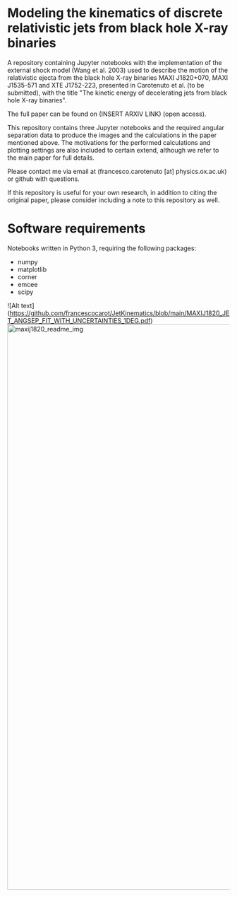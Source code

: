 # Modeling the kinematics of discrete relativistic jets from black hole X-ray binaries

A repository containing Jupyter notebooks with the implementation of the external shock model (Wang et al. 2003) used to describe the motion of the relativistic ejecta from the black hole X-ray binaries MAXI J1820+070, MAXI J1535-571 and XTE J1752-223, presented in Carotenuto et al. (to be submitted), with the title "The kinetic energy of decelerating jets from black hole X-ray binaries".

The full paper can be found on (INSERT ARXIV LINK) (open access).

This repository contains three Jupyter notebooks and the required angular separation data to produce the images and the calculations in the paper mentioned above. The motivations for the performed calculations and plotting settings are also included to certain extend, although we refer to the main paper for full details.

Please contact me via email at (francesco.carotenuto [at] physics.ox.ac.uk) or github with questions.

If this repository is useful for your own research, in addition to citing the original paper, please consider including a note to this repository as well.

# Software requirements

Notebooks written in Python 3, requiring the following packages:
- numpy 
- matplotlib 
- corner
- emcee
- scipy

![Alt text] (https://github.com/francescocarot/JetKinematics/blob/main/MAXIJ1820_JET_ANGSEP_FIT_WITH_UNCERTAINTIES_1DEG.pdf)
<img width="1280" alt="maxij1820_readme_img" src="https://github.com/francescocarot/JetKinematics/assets/46523448/80ace31e-6f76-46fd-afa5-d13e746f0681">
